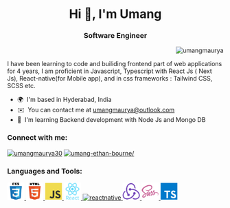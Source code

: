 <h1 align="center">Hi 👋, I'm Umang</h1>
<h3 align="center">Software Engineer</h3>

<p align="right"> <img src="https://komarev.com/ghpvc/?username=umangmaurya&label=Profile%20views&color=0e75b6&style=flat" alt="umangmaurya" /> </p>


I have been learning to code and builiding frontend part of web applications for 4 years, I am proficient in Javascript, Typescript with React Js ( Next Js), React-native(for Mobile app), and in css frameworks : Tailwind CSS, SCSS etc.

* 🌍  I'm based in Hyderabad, India
* ✉️  You can contact me at [umangmaurya@outlook.com](mailto:umangmaurya@outlook.com)
* 🧠  I'm learning Backend development with Node Js and Mongo DB

<h3 align="left">Connect with me:</h3>
<p align="left">
<a href="https://twitter.com/umangmaurya30" target="blank"><img align="center" src="https://raw.githubusercontent.com/rahuldkjain/github-profile-readme-generator/master/src/images/icons/Social/twitter.svg" alt="umangmaurya30" height="30" width="40" /></a>
<a href="https://linkedin.com/in/umang-ethan-bourne/" target="blank"><img align="center" src="https://raw.githubusercontent.com/rahuldkjain/github-profile-readme-generator/master/src/images/icons/Social/linked-in-alt.svg" alt="umang-ethan-bourne/" height="30" width="40" /></a>
</p>

<h3 align="left">Languages and Tools:</h3>
<p align="left"> <a href="https://www.w3schools.com/css/" target="_blank" rel="noreferrer"> <img src="https://raw.githubusercontent.com/devicons/devicon/master/icons/css3/css3-original-wordmark.svg" alt="css3" width="40" height="40"/> </a> <a href="https://www.w3.org/html/" target="_blank" rel="noreferrer"> <img src="https://raw.githubusercontent.com/devicons/devicon/master/icons/html5/html5-original-wordmark.svg" alt="html5" width="40" height="40"/> </a> <a href="https://developer.mozilla.org/en-US/docs/Web/JavaScript" target="_blank" rel="noreferrer"> <img src="https://raw.githubusercontent.com/devicons/devicon/master/icons/javascript/javascript-original.svg" alt="javascript" width="40" height="40"/> </a> <a href="https://reactjs.org/" target="_blank" rel="noreferrer"> <img src="https://raw.githubusercontent.com/devicons/devicon/master/icons/react/react-original-wordmark.svg" alt="react" width="40" height="40"/> </a> <a href="https://reactnative.dev/" target="_blank" rel="noreferrer"> <img src="https://reactnative.dev/img/header_logo.svg" alt="reactnative" width="40" height="40"/> </a> <a href="https://redux.js.org" target="_blank" rel="noreferrer"> <img src="https://raw.githubusercontent.com/devicons/devicon/master/icons/redux/redux-original.svg" alt="redux" width="40" height="40"/> </a> <a href="https://sass-lang.com" target="_blank" rel="noreferrer"> <img src="https://raw.githubusercontent.com/devicons/devicon/master/icons/sass/sass-original.svg" alt="sass" width="40" height="40"/> </a> <a href="https://www.typescriptlang.org/" target="_blank" rel="noreferrer"> <img src="https://raw.githubusercontent.com/devicons/devicon/master/icons/typescript/typescript-original.svg" alt="typescript" width="40" height="40"/> </a> </p>


